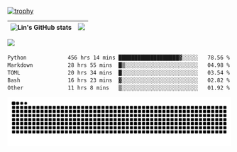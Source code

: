 [![trophy](https://github-profile-trophy.vercel.app/?username=ocss884&column=7)](https://github.com/ocss884)

| ![Lin's GitHub stats](https://github-readme-stats.vercel.app/api?username=ocss884&show_icons=true&hide_border=True&count_private=true) | ![](https://github-readme-streak-stats.herokuapp.com?user=ocss884&hide_border=true&date_format=M%20j%5B%2C%20Y%5D&ring=7EDDCF&fire=7EDDCF") |
| ------------------------------------------------------------ | ------------------------------------------------------------ |

![](https://komarev.com/ghpvc/?username=ocss884&color=brightgreen)

<!--START_SECTION:waka-->

```txt
Python             456 hrs 14 mins ███████████████████▓░░░░░   78.56 %
Markdown           28 hrs 55 mins  █▒░░░░░░░░░░░░░░░░░░░░░░░   04.98 %
TOML               20 hrs 34 mins  █░░░░░░░░░░░░░░░░░░░░░░░░   03.54 %
Bash               16 hrs 23 mins  ▓░░░░░░░░░░░░░░░░░░░░░░░░   02.82 %
Other              11 hrs 8 mins   ▒░░░░░░░░░░░░░░░░░░░░░░░░   01.92 %
```

<!--END_SECTION:waka-->

<p align="center">
   <img src="https://github.com/ocss884/ocss884/blob/output/github-snake.svg" alt="snake">
</p>
